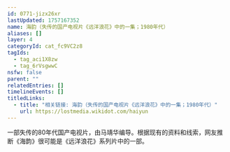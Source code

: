 ```yaml
---
id: 0771-jizx26xr
lastUpdated: 1757167352
name: 海韵（失传的国产电视片《远洋浪花》中的一集；1980年代）
aliases: []
layer: 4
categoryId: cat_fc9VC2z8
tagIds:
  - tag_aci1X8zw
  - tag_6rVsgwwC
nsfw: false
parent: ""
relatedEntries: []
timelineEvents: []
titledLinks:
  - title: "相关链接: 海韵（失传的国产电视片《远洋浪花》中的一集；1980年代）"
    url: https://lostmedia.wikidot.com/haiyun
---
```


一部失传的80年代国产电视片，由马靖华编导。根据现有的资料和线索，网友推断《海韵》很可能是《远洋浪花》系列片中的一部。